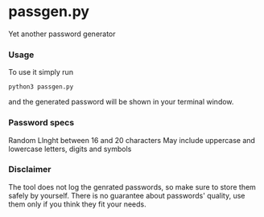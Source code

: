 # passgen.py
Yet another password generator
### Usage
To use it simply run
```
python3 passgen.py
```
and the generated password will be shown in your terminal window.

### Password specs
Random Llnght between 16 and 20 characters
May include uppercase and lowercase letters, digits and symbols
### Disclaimer
The tool does not log the genrated passwords, so make sure to store them safely by yourself.
There is no guarantee about passwords' quality, use them only if you think they fit your needs. 

